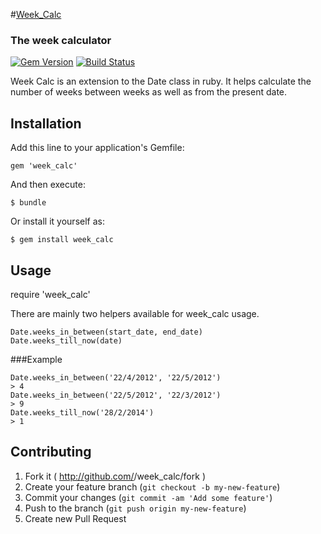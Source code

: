 #[Week_Calc](http://documentup.com/gemathon-chargers/week_calc)
### The week calculator

[![Gem Version](https://badge.fury.io/rb/week_calc.png)](http://badge.fury.io/rb/week_calc)
[![Build Status](https://travis-ci.org/Gemathon-Chargers/week_calc.png?branch=master)](https://travis-ci.org/Gemathon-Chargers/week_calc)

Week Calc is an extension to the Date class in ruby. It helps calculate the number of weeks between weeks as well as from the present date.

## Installation

Add this line to your application's Gemfile:

    gem 'week_calc'

And then execute:

    $ bundle

Or install it yourself as:

    $ gem install week_calc

## Usage

  require 'week_calc'

  There are mainly two helpers available for week_calc usage.

    Date.weeks_in_between(start_date, end_date)
    Date.weeks_till_now(date)

###Example

    Date.weeks_in_between('22/4/2012', '22/5/2012')
    > 4
    Date.weeks_in_between('22/5/2012', '22/3/2012')
    > 9
    Date.weeks_till_now('28/2/2014')
    > 1

## Contributing

1. Fork it ( http://github.com/<my-github-username>/week_calc/fork )
2. Create your feature branch (`git checkout -b my-new-feature`)
3. Commit your changes (`git commit -am 'Add some feature'`)
4. Push to the branch (`git push origin my-new-feature`)
5. Create new Pull Request

